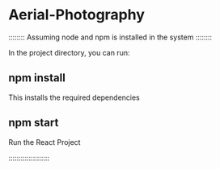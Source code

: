# Aerial-Photography
:::::::: Assuming node and npm is installed in the system :::::::: 

In the project directory, you can run:

## npm install

This installs the required dependencies

## npm start

Run the React Project

::::::::::::::::::::

